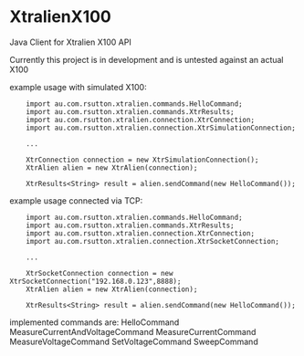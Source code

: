 # XtralienX100
Java Client for Xtralien X100 API

Currently this project is in development and is untested against an actual X100

example usage with simulated X100: 

		import au.com.rsutton.xtralien.commands.HelloCommand;
		import au.com.rsutton.xtralien.commands.XtrResults;
		import au.com.rsutton.xtralien.connection.XtrConnection;
		import au.com.rsutton.xtralien.connection.XtrSimulationConnection;

		...

		XtrConnection connection = new XtrSimulationConnection();
		XtrAlien alien = new XtrAlien(connection);

		XtrResults<String> result = alien.sendCommand(new HelloCommand());

example usage connected via TCP: 

		import au.com.rsutton.xtralien.commands.HelloCommand;
		import au.com.rsutton.xtralien.commands.XtrResults;
		import au.com.rsutton.xtralien.connection.XtrConnection;
		import au.com.rsutton.xtralien.connection.XtrSocketConnection;

		...

		XtrSocketConnection connection = new XtrSocketConnection("192.168.0.123",8888);
		XtrAlien alien = new XtrAlien(connection);

		XtrResults<String> result = alien.sendCommand(new HelloCommand());

implemented commands are:
	HelloCommand
	MeasureCurrentAndVoltageCommand
	MeasureCurrentCommand
	MeasureVoltageCommand
	SetVoltageCommand
	SweepCommand
